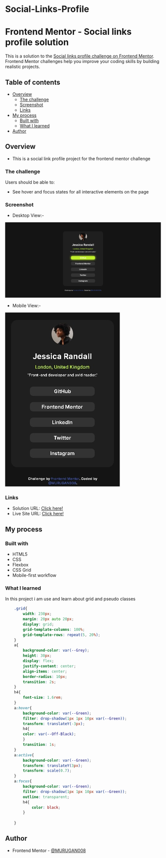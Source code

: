 # Social-Links-Profile



# Frontend Mentor - Social links profile solution

This is a solution to the [Social links profile challenge on Frontend Mentor](https://www.frontendmentor.io/challenges/social-links-profile-UG32l9m6dQ). Frontend Mentor challenges help you improve your coding skills by building realistic projects. 

## Table of contents

- [Overview](#overview)
  - [The challenge](#the-challenge)
  - [Screenshot](#screenshot)
  - [Links](#links)
- [My process](#my-process)
  - [Built with](#built-with)
  - [What I learned](#what-i-learned)
- [Author](#author)



## Overview

- This is a social link profile project for the frontend mentor challenge

### The challenge

Users should be able to:

- See hover and focus states for all interactive elements on the page

### Screenshot

- Desktop View:-

![](./Desktop-View.jpeg)

- Mobile View:-

![](./Mobile-View.jpeg)


### Links

- Solution URL: [Click here!]()
- Live Site URL: [Click here!]()

## My process

### Built with

- HTML5
- CSS
- Flexbox
- CSS Grid
- Mobile-first workflow


### What I learned


 In this project i am use and learn about grid and pseudo classes

```css
    .grid{
        width: 230px;
        margin: 20px auto 20px;
        display: grid;
        grid-template-columns: 100%;
        grid-template-rows: repeat(5, 20%);
    }
    a{
        background-color: var(--Grey);
        height: 30px;
        display: flex;
        justify-content: center;
        align-items: center;
        border-radius: 10px;
        transition: 2s;
    }
    h4{
        font-size: 1.6rem;
    }
    a:hover{
        background-color: var(--Green);
        filter: drop-shadow(1px 1px 10px var(--Green));
        transform: translateY(-3px);
        h4{
        color: var(--Off-Black);
        }
        transition: 1s;
    }
    a:active{
        background-color: var(--Green);
        transform: translateY(3px);
        transform: scale(0.7);
    }
    a:focus{
        background-color: var(--Green);
        filter: drop-shadow(1px 1px 10px var(--Green));
        outline: transparent;
        h4{
            color: black;   
        }
        
    }
```


## Author

- Frontend Mentor - [@MURUGAN008](https://www.frontendmentor.io/profile/MURUGAN008)



